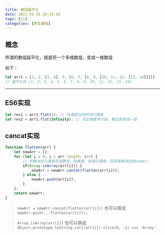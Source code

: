 ```yaml
---
title: 数组扁平化
date: 2021-01-26 10:31:14
tags: [js]
categories: [原生基础]
---
```




## 概念

所谓的数组扁平化，就是将一个多维数组，变成一维数组

如下：

```js
let arr1 = [1, 2, [3, 4], 5, [6, 7, [8, 9, [10, 11, 12, [13, 14]]]]]
// 扁平化后 [1, 2, 3, 4, 5, 6, 7, 8, 9, 10, 11, 12, 13, 14]

```

<!-- more -->





---



## ES6实现

```js
let res1 = arr1.flat(1); // 在两层以内的进行降级
let res2 = arr1.flat(Infinity); // 无论嵌套多少层，都全部变成一层
```







## cancat实现

```js
function flatten(arr) {
    let newArr = [];
    for (let i = 0; i < arr.length; i++) {
        // 判断当前元素是否是数组，如果是，则递归调用，否则直接添加到newArr
        if(Array.isArray(arr[i])) {
            newArr = newArr.cancat(flatten(arr[i]));
        } else {
            newArr.push(arr[i]);
        }
    };
    return newArr;
}
```



>`newArr = newArr.cancat(flatten(arr[i]))` 也可以换成 `newArr.push(...flatten(arr[i]));`



> `Array.isArray(arr[i])` 也可以换成 `Object.prototype.toString.call(arr[i]).slice(8, -1) === 'Array'`